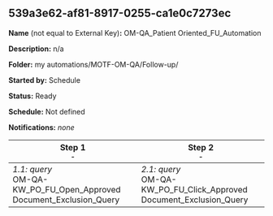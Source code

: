 ## 539a3e62-af81-8917-0255-ca1e0c7273ec

**Name** (not equal to External Key)**:** OM-QA_Patient Oriented_FU_Automation

**Description:** n/a

**Folder:** my automations/MOTF-OM-QA/Follow-up/

**Started by:** Schedule

**Status:** Ready

**Schedule:** Not defined

**Notifications:** _none_


| Step 1<br>_<small>-</small>_ | Step 2<br>_<small>-</small>_ |
| --- | --- |
| _1.1: query_<br>OM-QA-KW_PO_FU_Open_Approved Document_Exclusion_Query | _2.1: query_<br>OM-QA-KW_PO_FU_Click_Approved Document_Exclusion_Query |
